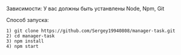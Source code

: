 Зависимости: У вас должны быть устанвлены Node, Npm, Git

Способ запуска:

    1) git clone https://github.com/Sergey19940808/manager-task.git
    2) cd manager-task
    3) npm install
    4) npm start